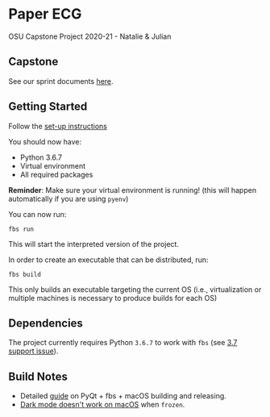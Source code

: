 # Paper ECG
OSU Capstone Project 2020-21 - Natalie &amp; Julian


## Capstone

See our sprint documents [here](scrum/README.md).


## Getting Started

Follow the [set-up instructions](SETUP.md)

You should now have:

- Python 3.6.7
- Virtual environment
- All required packages

**Reminder**: Make sure your virtual environment is running! (this will happen automatically if you are using `pyenv`)

You can now run:

```
fbs run
```

This will start the interpreted version of the project.

In order to create an executable that can be distributed, run:

```
fbs build
```

This only builds an executable targeting the current OS (i.e., virtualization or multiple machines is necessary to produce builds for each OS)

## Dependencies

The project currently requires Python `3.6.7` to work with `fbs` (see [3.7 support issue](https://github.com/mherrmann/fbs/issues/61)).


## Build Notes

- Detailed [guide](https://gist.github.com/j9ac9k/1f2858ceb84d94b7643a6558967d954d) on PyQt + fbs + macOS building and releasing.
- [Dark mode doesn't work on macOS](https://github.com/pyinstaller/pyinstaller/issues/4627) when `frozen`.
